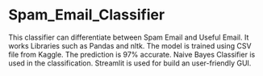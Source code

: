 # Spam_Email_Classifier
This classifier can differentiate between Spam Email and Useful Email.
It works Libraries such as Pandas and nltk.
The model is trained using CSV file from Kaggle.
The prediction is 97% accurate.
Naive Bayes Classifier is used in the classification.
Streamlit is used for build an user-friendly GUI.
